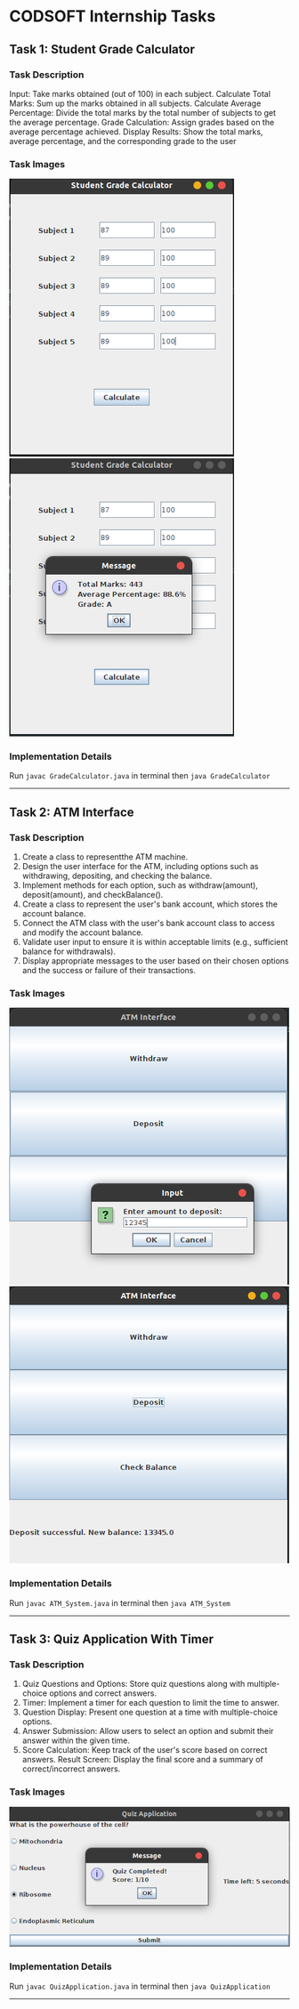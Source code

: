 # CODSOFT Internship Tasks

## Task 1: Student Grade Calculator

### Task Description

Input: Take marks obtained (out of 100) in each subject.
Calculate Total Marks: Sum up the marks obtained in all subjects.
Calculate Average Percentage: Divide the total marks by the total number of subjects to get the
average percentage.
Grade Calculation: Assign grades based on the average percentage achieved.
Display Results: Show the total marks, average percentage, and the corresponding grade to the user

### Task Images

![Grade Calculator Image 1](https://github.com/Mohit-0918/CODSOFT/blob/c24f935af80d0cfb55fa66ec6beb1b3ce5ae297e/Screenshot%20from%202023-11-29%2022-01-39.png)
![Grade Calculator Image 2](https://github.com/Mohit-0918/CODSOFT/blob/c24f935af80d0cfb55fa66ec6beb1b3ce5ae297e/Screenshot%20from%202023-11-29%2022-01-44.png)

### Implementation Details

Run ```javac GradeCalculator.java``` in terminal
then ```java GradeCalculator```

---

## Task 2: ATM Interface

### Task Description

1. Create a class to representthe ATM machine.
2. Design the user interface for the ATM, including options such as withdrawing, depositing, and checking the balance.
3. Implement methods for each option, such as withdraw(amount), deposit(amount), and checkBalance().
4. Create a class to represent the user's bank account, which stores the account balance.
5. Connect the ATM class with the user's bank account class to access and modify the account balance.
6. Validate user input to ensure it is within acceptable limits (e.g., sufficient balance for withdrawals).
7. Display appropriate messages to the user based on their chosen options and the success or failure of their transactions.

### Task Images

![ATM Interface Image 2](https://github.com/Mohit-0918/CODSOFT/blob/c24f935af80d0cfb55fa66ec6beb1b3ce5ae297e/Screenshot%20from%202023-11-29%2022-00-45.png)
![ATM Interface Image 2](https://github.com/Mohit-0918/CODSOFT/blob/c24f935af80d0cfb55fa66ec6beb1b3ce5ae297e/Screenshot%20from%202023-11-29%2022-00-51.png)

### Implementation Details

Run ```javac ATM_System.java``` in terminal
then ```java ATM_System```

---

## Task 3: Quiz Application With Timer

### Task Description

1. Quiz Questions and Options: Store quiz questions along with multiple-choice options and correct answers.
2. Timer: Implement a timer for each question to limit the time to answer.
3. Question Display: Present one question at a time with multiple-choice options.
4. Answer Submission: Allow users to select an option and submit their answer within the given time.
5. Score Calculation: Keep track of the user's score based on correct answers.
Result Screen: Display the final score and a summary of correct/incorrect answers.

### Task Images

![Quiz Application Image 1](https://github.com/Mohit-0918/CODSOFT/blob/c24f935af80d0cfb55fa66ec6beb1b3ce5ae297e/Screenshot%20from%202023-11-29%2022-02-32.png)

### Implementation Details

Run ```javac QuizApplication.java``` in terminal
then ```java QuizApplication```

---
